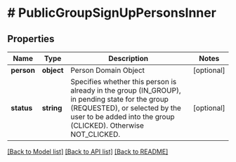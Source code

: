 # # PublicGroupSignUpPersonsInner

## Properties

Name | Type | Description | Notes
------------ | ------------- | ------------- | -------------
**person** | **object** | Person Domain Object | [optional]
**status** | **string** | Specifies whether this person is already in the group (IN_GROUP), in pending state for the group (REQUESTED), or selected by the user to be added into the group (CLICKED). Otherwise NOT_CLICKED. | [optional]

[[Back to Model list]](../../README.md#models) [[Back to API list]](../../README.md#endpoints) [[Back to README]](../../README.md)
